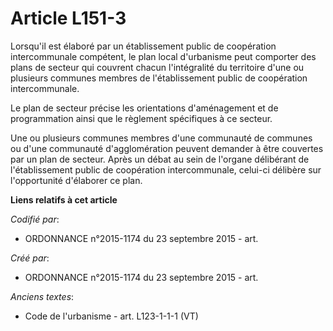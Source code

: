# Article L151-3

Lorsqu'il est élaboré par un établissement public de coopération intercommunale compétent, le plan local d'urbanisme peut
comporter des plans de secteur qui couvrent chacun l'intégralité du territoire d'une ou plusieurs communes membres de
l'établissement public de coopération intercommunale.

Le plan de secteur précise les orientations d'aménagement et de programmation ainsi que le règlement spécifiques à ce
secteur.

Une ou plusieurs communes membres d'une communauté de communes ou d'une communauté d'agglomération peuvent demander à être
couvertes par un plan de secteur. Après un débat au sein de l'organe délibérant de l'établissement public de coopération
intercommunale, celui-ci délibère sur l'opportunité d'élaborer ce plan.

**Liens relatifs à cet article**

_Codifié par_:

  - ORDONNANCE n°2015-1174 du 23 septembre 2015 - art.

_Créé par_:

  - ORDONNANCE n°2015-1174 du 23 septembre 2015 - art.

_Anciens textes_:

  - Code de l'urbanisme - art. L123-1-1-1 (VT)
